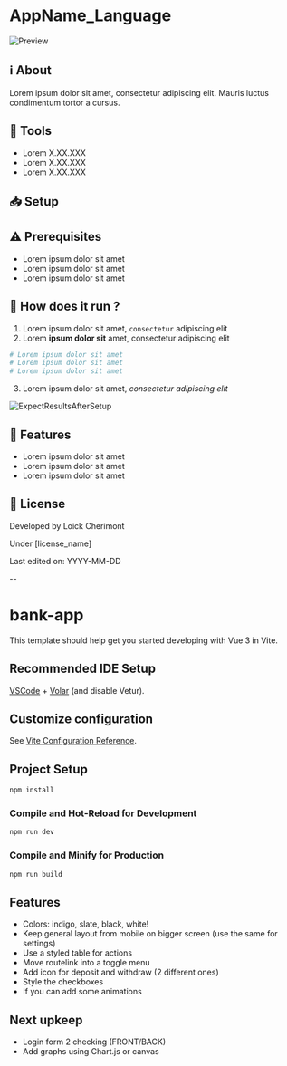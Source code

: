 <!-- 
    MAIN TITLE
    AppName : Replace with project name
    Language : Replace with main language for the project

    Ex: Todo_ReactJS 
-->
# AppName_Language

![Preview](https://placehold.co/500x300 "Preview of AppName")

<!-- 
    ABOUT
    Short summary explaining the reasons of the project and tell about worked concepts

    Ex: This is a Front-End project made with HTML, CSS for design and JavaScript to work on client-side validation (Constraint API)
-->
## :information_source: About  

Lorem ipsum dolor sit amet, consectetur adipiscing elit. Mauris luctus condimentum tortor a cursus.

<!-- 
    TOOLS
    Short list of used tools with their versions

    Ex: 
    - Go 1.18
    - MySQL 8.0.29
    - Bootstrap 5.2.0-beta1
-->
## :wrench: Tools
- Lorem X.XX.XXX
- Lorem X.XX.XXX
- Lorem X.XX.XXX

<!-- 
    SETUP
    Explain using command lines, the steps to follow to setup the project
    At the end show, the expected result with a image   

    Ex: 
    1. Download the whole project `Travel` on your system
    2. Open your terminal in `Travel`
    ```
    cd Travel
    ```
    3. In `Travel` directory, run:
    ```
    go run github.com/loickcherimont/Travel/main
    ```
    4. If there is no error. Go on your favorite browser and use this line in your URL address bar
    ```
    http://localhost:8080/travel
    ```
    5. Here you are! Welcome in the main page of the Web application

    ![Main page of the application](assets/images/readme_images/mainpage.png)
-->

## :inbox_tray: Setup

## :warning: Prerequisites
<!-- Bullet list or simple sentence explaining what contributor needs for this project -->
- Lorem ipsum dolor sit amet
- Lorem ipsum dolor sit amet
- Lorem ipsum dolor sit amet

## :thinking: How does it run ?
1. Lorem ipsum dolor sit amet, `consectetur` adipiscing elit
2. Lorem **ipsum dolor sit** amet, consectetur adipiscing elit
```bash
# Lorem ipsum dolor sit amet
# Lorem ipsum dolor sit amet
# Lorem ipsum dolor sit amet
```
3. Lorem ipsum dolor sit amet, *consectetur adipiscing elit*

![ExpectResultsAfterSetup](https://placehold.co/300x200)

<!-- 
    FEATURES
    List of the main new features, fixes to bring on the project

    Ex:
    - Setup Night/Day mode
    - Add animation when music is playing
-->

## :test_tube: Features
- Lorem ipsum dolor sit amet
- Lorem ipsum dolor sit amet
- Lorem ipsum dolor sit amet

<!-- 
    LICENSE
    Write Developer name with used license
 -->
 
## :key: License

Developed by Loick Cherimont  

Under [license_name]  

Last edited on: YYYY-MM-DD

--

# bank-app

This template should help get you started developing with Vue 3 in Vite.

## Recommended IDE Setup

[VSCode](https://code.visualstudio.com/) + [Volar](https://marketplace.visualstudio.com/items?itemName=Vue.volar) (and disable Vetur).

## Customize configuration

See [Vite Configuration Reference](https://vitejs.dev/config/).

## Project Setup

```sh
npm install
```

### Compile and Hot-Reload for Development

```sh
npm run dev
```

### Compile and Minify for Production

```sh
npm run build
```


## Features
- Colors: indigo, slate, black, white!
- Keep general layout from mobile on bigger screen (use the same for settings)
- Use a styled table for actions
- Move routelink into a toggle menu
- Add icon for deposit and withdraw (2 different ones)
- Style the checkboxes
- If you can add some animations

## Next upkeep
- Login form 2 checking (FRONT/BACK)
- Add graphs using Chart.js or canvas